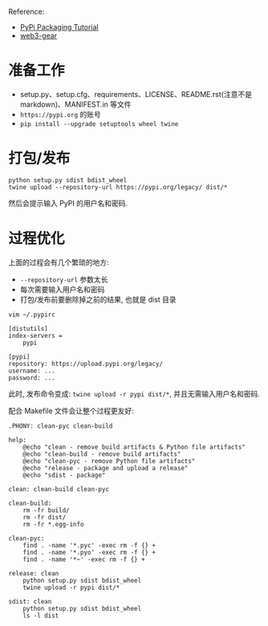 Reference:

- [PyPi Packaging Tutorial](https://packaging.python.org/tutorials/packaging-projects/)
- [web3-gear](https://github.com/uldaman/web3-gear)

# 准备工作
- setup.py、setup.cfg、requirements、LICENSE、README.rst(注意不是 markdown)、MANIFEST.in 等文件
- `https://pypi.org` 的账号
- `pip install --upgrade setuptools wheel twine`

# 打包/发布
```
python setup.py sdist bdist_wheel
twine upload --repository-url https://pypi.org/legacy/ dist/*
```

然后会提示输入 PyPI 的用户名和密码.

# 过程优化
上面的过程会有几个繁琐的地方:

- `--repository-url` 参数太长
- 每次需要输入用户名和密码
- 打包/发布前要删除掉之前的结果, 也就是 dist 目录

```
vim ~/.pypirc

[distutils]
index-servers =
    pypi

[pypi]
repository: https://upload.pypi.org/legacy/
username: ...
password: ...
```

此时, 发布命令变成: `twine upload -r pypi dist/*`, 并且无需输入用户名和密码.

配合 Makefile 文件会让整个过程更友好:

```
.PHONY: clean-pyc clean-build

help:
    @echo "clean - remove build artifacts & Python file artifacts"
    @echo "clean-build - remove build artifacts"
    @echo "clean-pyc - remove Python file artifacts"
    @echo "release - package and upload a release"
    @echo "sdist - package"

clean: clean-build clean-pyc

clean-build:
    rm -fr build/
    rm -fr dist/
    rm -fr *.egg-info

clean-pyc:
    find . -name '*.pyc' -exec rm -f {} +
    find . -name '*.pyo' -exec rm -f {} +
    find . -name '*~' -exec rm -f {} +

release: clean
    python setup.py sdist bdist_wheel
    twine upload -r pypi dist/*

sdist: clean
    python setup.py sdist bdist_wheel
    ls -l dist
```
